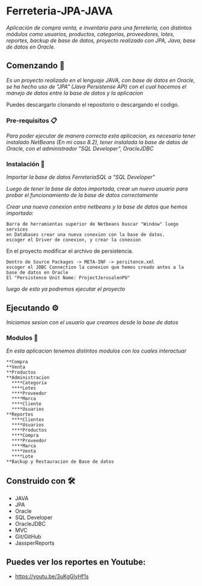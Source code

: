 # Ferreteria-JPA-JAVA

_Aplicación de compra venta, e inventario para una ferretería, con distintos módulos como usuarios, productos, categorías, proveedores, lotes, reportes, backup de base de datos, proyecto realizado con JPA, Java, base de datos en Oracle._

## Comenzando 🚀

_Es un proyecto realizado en el lenguaje JAVA, con base de datos en Oracle, se ha hecho uso de "JPA" (Java Persistense API) con el cual hacemos el manejo de datos entre la base de datos y la aplicacion_

Puedes descargarlo clonando el repositorio o descargando el codigo.


### Pre-requisitos 📋

_Para poder ejecutar de manera correcta esta aplicacion, es necesario tener instalado NetBeans (En mi caso 8.2),
tener instalada la base de datos de Oracle, con el administrador "SQL Developer", OracleJDBC_

### Instalación 🔧

_Importar la base de datos FerreteriaSQL a "SQL Developer"_

_Luego de tener la base de datos importada, crear un nuevo usuario para probar el funcionamiento de la base de datos correctamente_

_Crear una nueva conexion entre netbeans y la base de datos que hemos importado:_

```
Barra de herramientas superior de Netbeans buscar "Window" luego services
en Databases crear una nueva conexion con la base de datos.
escoger el Driver de conexion, y crear la conexion
```

En el proyecto modificar el archivo de persistencia.

```
Dentro de Source Packages -> META-INF -> persitence.xml
escoger el JDBC Connection la conexion que hemos creado antes a la base de datos en Oracle
El "Persistence Unit Name: ProjectJerusalenPU"
```

_luego de esto ya podremos ejecutar el proyecto_

## Ejecutando ⚙️

_Iniciamos sesion con el usuario que creamos desde la base de datos_

### Modulos 🔩

_En esta aplicacion tenemos distintos modulos con los cuales interactuar_

```
**Compra
**Venta
**Productos
**Administracion
  ****Categoria
  ****Lotes
  ****Proveedor
  ****Marca
  ****Cliente
  ****Usuarios
**Reportes
  ****Clientes
  ****Usuarios
  ****Productos
  ****Compra
  ****Proveedor
  ****Marca
  ****Venta
  ****Lote
**Backup y Restauracion de Base de datos
```

## Construido con 🛠️

* JAVA
* JPA
* Oracle
* SQL Developer
* OracleJDBC
* MVC
* Git/GitHub
* JassperReports

## Puedes ver los reportes en Youtube:
* https://youtu.be/3uKgGlvHf1s
